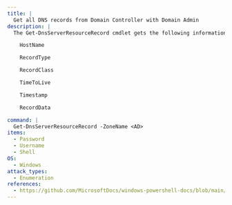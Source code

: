 ```yaml
---
title: |
  Get all DNS records from Domain Controller with Domain Admin
description: |
  The Get-DnsServerResourceRecord cmdlet gets the following information for a specified resource record from a Domain Name System (DNS) zone:

  	HostName

  	RecordType

  	RecordClass

  	TimeToLive

  	Timestamp

  	RecordData

command: |
  Get-DnsServerResourceRecord -ZoneName <AD>
items:
  - Password
  - Username
  - Shell
OS:
  - Windows
attack_types:
  - Enumeration
references:
  - https://github.com/MicrosoftDocs/windows-powershell-docs/blob/main/docset/winserver2012-ps/dnsserver/Get-DnsServerResourceRecord.md
---
```

